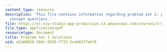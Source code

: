 ```yaml
---
content_type: resource
description: 'This file contains information regarding problem set 2: problems and
  concept questions.'
file: https://ol-ocw-studio-app-production.s3.amazonaws.com/courses/2-003sc-engineering-dynamics-fall-2011/e2a0002858dc5936f7332cee0377eb70_MIT2_003SCF11_pset2_sol.pdf
file_type: application/pdf
resourcetype: Document
title: Problem Set 2 Solutions
uid: e2a00028-58dc-5936-f733-2cee0377eb70
---
```

